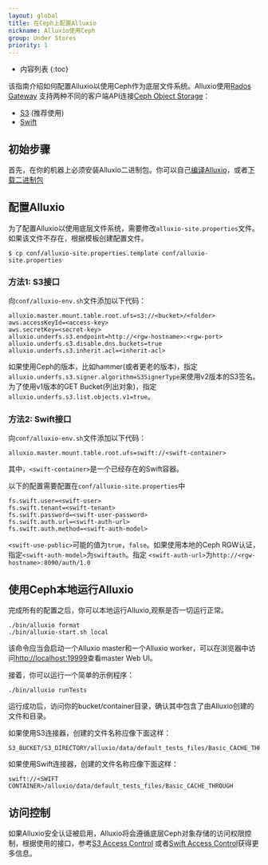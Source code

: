 ```yaml
---
layout: global
title: 在Ceph上配置Alluxio
nickname: Alluxio使用Ceph
group: Under Stores
priority: 1
---
```


* 内容列表
{:toc}

该指南介绍如何配置Alluxio以使用Ceph作为底层文件系统。Alluxio使用[Rados Gateway](http://docs.ceph.com/docs/master/radosgw/)
支持两种不同的客户端API连接[Ceph Object Storage](http://ceph.com/ceph-storage/object-storage/)：
- [S3](http://docs.aws.amazon.com/AmazonS3/latest/API/Welcome.html) (推荐使用)
- [Swift](http://docs.openstack.org/developer/swift/)

## 初始步骤

首先，在你的机器上必须安装Alluxio二进制包。你可以自己[编译Alluxio](Building-Alluxio-From-Source.html)，或者[下载二进制包](Running-Alluxio-Locally.html)

## 配置Alluxio

为了配置Alluxio以使用底层文件系统，需要修改`alluxio-site.properties`文件。如果该文件不存在，根据模板创建配置文件。

```console
$ cp conf/alluxio-site.properties.template conf/alluxio-site.properties
```

### 方法1: S3接口

向`conf/alluxio-env.sh`文件添加以下代码：

```
alluxio.master.mount.table.root.ufs=s3://<bucket>/<folder>
aws.accessKeyId=<access-key>
aws.secretKey=<secret-key>
alluxio.underfs.s3.endpoint=http://<rgw-hostname>:<rgw-port>
alluxio.underfs.s3.disable.dns.buckets=true
alluxio.underfs.s3.inherit.acl=<inherit-acl>
```

如果使用Ceph的版本，比如hammer(或者更老的版本)，指定`alluxio.underfs.s3.signer.algorithm=S3SignerType`来使用v2版本的S3签名。
为了使用v1版本的GET Bucket(列出对象)，指定`alluxio.underfs.s3.list.objects.v1=true`。

### 方法2: Swift接口

向`conf/alluxio-env.sh`文件添加以下代码：

```
alluxio.master.mount.table.root.ufs=swift://<swift-container>
```

其中，`<swift-container>`是一个已经存在的Swift容器。

以下的配置需要配置在`conf/alluxio-site.properties`中

```
fs.swift.user=<swift-user>
fs.swift.tenant=<swift-tenant>
fs.swift.password=<swift-user-password>
fs.swift.auth.url=<swift-auth-url>
fs.swift.auth.method=<swift-auth-model>
```

`<swift-use-public>`可能的值为`true`，`false`。如果使用本地的Ceph RGW认证，指定`<swift-auth-model>`为`swiftauth`。指定
`<swift-auth-url>`为`http://<rgw-hostname>:8090/auth/1.0`

## 使用Ceph本地运行Alluxio

完成所有的配置之后，你可以本地运行Alluxio,观察是否一切运行正常。

```
./bin/alluxio format
./bin/alluxio-start.sh local
```

该命令应当会启动一个Alluxio master和一个Alluxio worker，可以在浏览器中访问[http://localhost:19999](http://localhost:19999)查看master Web UI。

接着，你可以运行一个简单的示例程序：

```
./bin/alluxio runTests
```

运行成功后，访问你的bucket/container目录，确认其中包含了由Alluxio创建的文件和目录。

如果使用S3连接器，创建的文件名称应像下面这样：

```
S3_BUCKET/S3_DIRECTORY/alluxio/data/default_tests_files/Basic_CACHE_THROUGH
```

如果使用Swift连接器，创建的文件名称应像下面这样：

```
swift://<SWIFT CONTAINER>/alluxio/data/default_tests_files/Basic_CACHE_THROUGH
```

## 访问控制

如果Alluxio安全认证被启用，Alluxio将会遵循底层Ceph对象存储的访问权限控制，根据使用的接口，参考[S3 Access Control](Configuring-Alluxio-with-S3.html#s3-access-control)
或者[Swift Access Control](Configuring-Alluxio-with-Swift.html#swift-access-control)获得更多信息。

